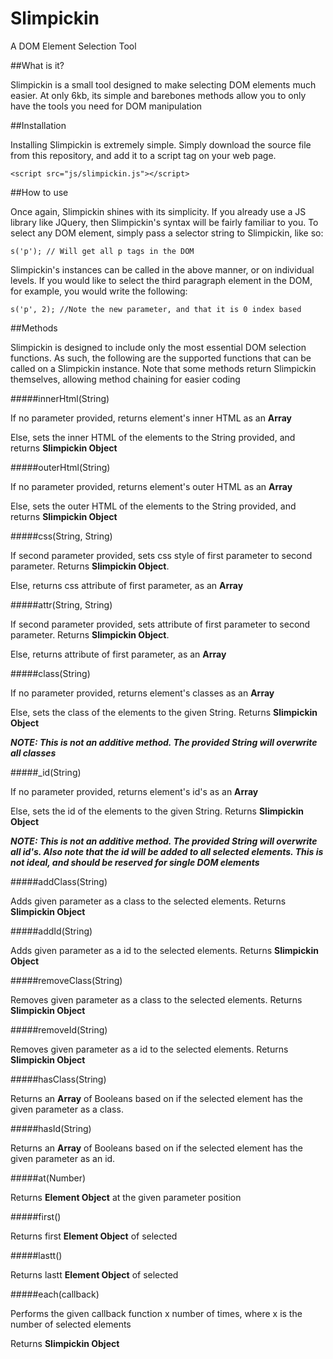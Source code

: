 # Slimpickin
A DOM Element Selection Tool

##What is it?

Slimpickin is a small tool designed to make selecting DOM elements much easier. At only 6kb, its simple and barebones methods allow you to only have the tools you need for DOM manipulation

##Installation

Installing Slimpickin is extremely simple. Simply download the source file from this repository, and add it to a script tag on your web page. 

    <script src="js/slimpickin.js"></script>
    
##How to use

Once again, Slimpickin shines with its simplicity. If you already use a JS library like JQuery, then Slimpickin's syntax will be fairly familiar to you. To select any DOM element, simply pass a selector string to Slimpickin, like so:

    s('p'); // Will get all p tags in the DOM
    
Slimpickin's instances can be called in the above manner, or on individual levels. If you would like to select the third paragraph element in the DOM, for example, you would write the following:

    s('p', 2); //Note the new parameter, and that it is 0 index based
  
##Methods

Slimpickin is designed to include only the most essential DOM selection functions. As such, the following are the supported functions that can be called on a Slimpickin instance. Note that some methods return Slimpickin themselves, allowing method chaining for easier coding

#####innerHtml(String)

If no parameter provided, returns element's inner HTML as an **Array**

Else, sets the inner HTML of the elements to the String provided, and returns **Slimpickin Object**

  

#####outerHtml(String)

If no parameter provided, returns element's outer HTML as an **Array**

Else, sets the outer HTML of the elements to the String provided, and returns **Slimpickin Object**

  
  

#####css(String, String)

If second parameter provided, sets css style of first parameter to second parameter. Returns **Slimpickin Object**.

Else, returns css attribute of first parameter, as an **Array**



#####attr(String, String)

If second parameter provided, sets attribute of first parameter to second parameter. Returns **Slimpickin Object**.

Else, returns attribute of first parameter, as an **Array**



#####class(String)

If no parameter provided, returns element's classes as an **Array**

Else, sets the class of the elements to the given String. Returns **Slimpickin Object**

***NOTE: This is not an additive method. The provided String will overwrite all classes***



#####_id(String)

If no parameter provided, returns element's id's as an **Array**

Else, sets the id of the elements to the given String. Returns **Slimpickin Object**

***NOTE: This is not an additive method. The provided String will overwrite all id's. Also note that the id will be added to all selected elements. This is not ideal, and should be reserved for single DOM elements***



#####addClass(String)

Adds given parameter as a class to the selected elements. Returns **Slimpickin Object**



#####addId(String)

Adds given parameter as a id to the selected elements. Returns **Slimpickin Object**



#####removeClass(String)

Removes given parameter as a class to the selected elements. Returns **Slimpickin Object**

#####removeId(String)

Removes given parameter as a id to the selected elements. Returns **Slimpickin Object**

#####hasClass(String)

Returns an **Array** of Booleans based on if the selected element has the given parameter as a class.

#####hasId(String)

Returns an **Array** of Booleans based on if the selected element has the given parameter as an id.

#####at(Number)

Returns **Element Object** at the given parameter position

#####first()

Returns first **Element Object** of selected

#####lastt()

Returns lastt **Element Object** of selected

#####each(callback)

Performs the given callback function x number of times, where x is the number of selected elements

Returns **Slimpickin Object**





